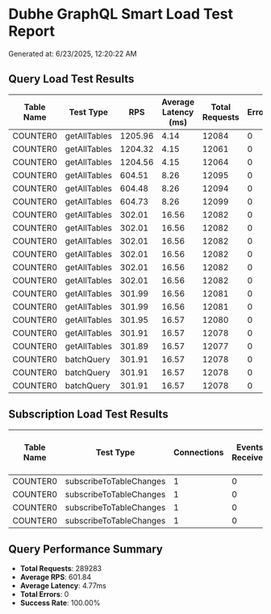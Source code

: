 # Dubhe GraphQL Smart Load Test Report

Generated at: 6/23/2025, 12:20:22 AM

## Query Load Test Results

| Table Name | Test Type | RPS | Average Latency (ms) | Total Requests | Errors | Status |
|-----------|-----------|-----|-------------------|---------------|-------|--------|
| COUNTER0 | getAllTables | 1205.96 | 4.14 | 12084 | 0 | ✅ |
| COUNTER0 | getAllTables | 1204.32 | 4.15 | 12061 | 0 | ✅ |
| COUNTER0 | getAllTables | 1204.56 | 4.15 | 12064 | 0 | ✅ |
| COUNTER0 | getAllTables | 604.51 | 8.26 | 12095 | 0 | ✅ |
| COUNTER0 | getAllTables | 604.48 | 8.26 | 12094 | 0 | ✅ |
| COUNTER0 | getAllTables | 604.73 | 8.26 | 12099 | 0 | ✅ |
| COUNTER0 | getAllTables | 302.01 | 16.56 | 12082 | 0 | ✅ |
| COUNTER0 | getAllTables | 302.01 | 16.56 | 12082 | 0 | ✅ |
| COUNTER0 | getAllTables | 302.01 | 16.56 | 12082 | 0 | ✅ |
| COUNTER0 | getAllTables | 302.01 | 16.56 | 12082 | 0 | ✅ |
| COUNTER0 | getAllTables | 302.01 | 16.56 | 12082 | 0 | ✅ |
| COUNTER0 | getAllTables | 302.01 | 16.56 | 12082 | 0 | ✅ |
| COUNTER0 | getAllTables | 301.99 | 16.56 | 12081 | 0 | ✅ |
| COUNTER0 | getAllTables | 301.99 | 16.56 | 12081 | 0 | ✅ |
| COUNTER0 | getAllTables | 301.95 | 16.57 | 12080 | 0 | ✅ |
| COUNTER0 | getAllTables | 301.91 | 16.57 | 12078 | 0 | ✅ |
| COUNTER0 | getAllTables | 301.89 | 16.57 | 12077 | 0 | ✅ |
| COUNTER0 | batchQuery | 301.91 | 16.57 | 12078 | 0 | ✅ |
| COUNTER0 | batchQuery | 301.91 | 16.57 | 12078 | 0 | ✅ |
| COUNTER0 | batchQuery | 301.91 | 16.57 | 12078 | 0 | ✅ |

## Subscription Load Test Results

| Table Name | Test Type | Connections | Events Received | Average Event Latency (ms) | Errors | Status |
|-----------|-----------|-------------|-----------------|---------------------------|-------|--------|
| COUNTER0 | subscribeToTableChanges | 1 | 0 | 0.00 | 0 | ✅ |
| COUNTER0 | subscribeToTableChanges | 1 | 0 | 0.00 | 0 | ✅ |
| COUNTER0 | subscribeToTableChanges | 1 | 0 | 0.00 | 0 | ✅ |
| COUNTER0 | subscribeToTableChanges | 1 | 0 | 0.00 | 0 | ✅ |

## Query Performance Summary

- **Total Requests**: 289283
- **Average RPS**: 601.84
- **Average Latency**: 4.77ms
- **Total Errors**: 0
- **Success Rate**: 100.00%

